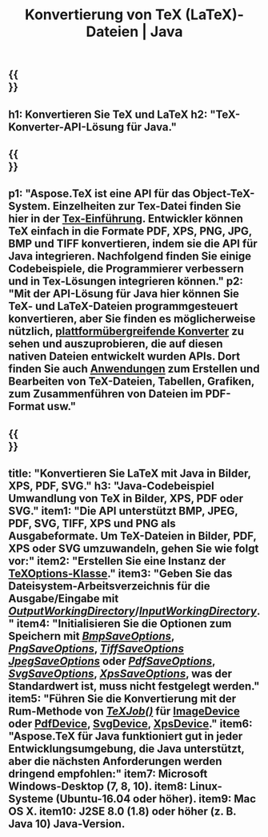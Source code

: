 ﻿---
translation: true
template: /_templates/_conversion-java.md
title: Konvertierung von TeX (LaTeX)-Dateien | Java
url: /java/conversion/
description: TeX(LaTeX)-Konvertierungs-Java-API-Lösung. Konvertieren Sie LaTeX-Dateien mit wenigen Zeilen Java-Code in PDF, XPS und Bilder, einschließlich PNG, JPEG, TIFF, BMP.
keywords: Tex-Konvertierungs-API Java, Tex-Konverter Java integrieren
family: tex
platformtag: cpp
feature: conversion
---

{{<section banner>}}
---
h1: Konvertieren Sie TeX und LaTeX
h2: "TeX-Konverter-API-Lösung für Java."
---

{{<section overview>}}
---
p1: "Aspose.TeX ist eine API für das Object-TeX-System. Einzelheiten zur Tex-Datei finden Sie hier in der [Tex-Einführung](https://docs.aspose.com/tex/cpp/what-is-tex/). Entwickler können TeX einfach in die Formate PDF, XPS, PNG, JPG, BMP und TIFF konvertieren, indem sie die API für Java integrieren. Nachfolgend finden Sie einige Codebeispiele, die Programmierer verbessern und in Tex-Lösungen integrieren können."
p2: "Mit der API-Lösung für Java hier können Sie TeX- und LaTeX-Dateien programmgesteuert konvertieren, aber Sie finden es möglicherweise nützlich, [plattformübergreifende Konverter](https://products.aspose.app/tex/conversion) zu sehen und auszuprobieren, die auf diesen nativen Dateien entwickelt wurden APIs. Dort finden Sie auch [Anwendungen](https://products.aspose.app/tex/applications) zum Erstellen und Bearbeiten von TeX-Dateien, Tabellen, Grafiken, zum Zusammenführen von Dateien im PDF-Format usw."
---

{{<section feature1>}}
---
title: "Konvertieren Sie LaTeX mit Java in Bilder, XPS, PDF, SVG."
h3: "Java-Codebeispiel Umwandlung von TeX in Bilder, XPS, PDF oder SVG."
item1: "Die API unterstützt BMP, JPEG, PDF, SVG, TIFF, XPS und PNG als Ausgabeformate. Um TeX-Dateien in Bilder, PDF, XPS oder SVG umzuwandeln, gehen Sie wie folgt vor:"
item2: "Erstellen Sie eine Instanz der [TeXOptions-Klasse](https://reference.aspose.com/tex/java/com.aspose.tex/texoptions)."
item3: "Geben Sie das Dateisystem-Arbeitsverzeichnis für die Ausgabe/Eingabe mit [*OutputWorkingDirectory*](https://reference.aspose.com/tex/java/com.aspose.tex/TeXOptions#setOutputWorkingDirectory-com.aspose.tex.IOutputWorkingDirectory- )/[*InputWorkingDirectory*](https://reference.aspose.com/tex/java/com.aspose.tex/TeXOptions#setInputWorkingDirectory-com.aspose.tex.IInputWorkingDirectory-)."
item4: "Initialisieren Sie die Optionen zum Speichern mit [*BmpSaveOptions*](https://reference.aspose.com/tex/java/com.aspose.tex.rendering/BmpSaveOptions), [*PngSaveOptions*](https://reference.aspose.com/tex/java/com.aspose.tex.rendering/PngSaveOptions), [*TiffSaveOptions*](https://reference.aspose.com/tex/java/com.aspose.tex.rendering/TiffSaveOptions) [*JpegSaveOptions*](https://reference.aspose.com/tex/java/com.aspose.tex.rendering/JpegSaveOptions) oder [*PdfSaveOptions*](https://reference.aspose.com/tex/java/com.aspose.tex.rendering/PdfSaveOptions), [*SvgSaveOptions*](https://reference.aspose.com/tex/java/com.aspose.tex.rendering/SvgSaveOptions), [*XpsSaveOptions*](https://reference.aspose.com/tex/java/com.aspose.tex.rendering/XpsSaveOptions), was der Standardwert ist, muss nicht festgelegt werden."
item5: "Führen Sie die Konvertierung mit der Rum-Methode von [*TeXJob()*](https://reference.aspose.com/tex/java/com.aspose.tex/TeXJob) für [ImageDevice](https://reference.aspose.com/tex/java/com.aspose.tex.rendering/ImageDevice) oder [PdfDevice](https://reference.aspose.com/tex/java/com.aspose.tex.rendering/PdfDevice), [SvgDevice](https://reference.aspose.com/tex/java/com.aspose.tex.rendering/SvgDevice), [XpsDevice](https://reference.aspose.com/tex/java/com.aspose.tex.rendering/XpsDevice)."
item6: "Aspose.TeX für Java funktioniert gut in jeder Entwicklungsumgebung, die Java unterstützt, aber die nächsten Anforderungen werden dringend empfohlen:"
item7: Microsoft Windows-Desktop (7, 8, 10).
item8: Linux-Systeme (Ubuntu-16.04 oder höher).
item9: Mac OS X.
item10: J2SE 8.0 (1.8) oder höher (z. B. Java 10) Java-Version.
---

